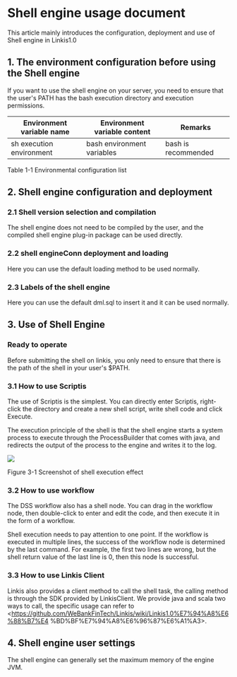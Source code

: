 # Shell engine usage document

This article mainly introduces the configuration, deployment and use of Shell engine in Linkis1.0
## 1. The environment configuration before using the Shell engine

If you want to use the shell engine on your server, you need to ensure that the user's PATH has the bash execution directory and execution permissions.

| Environment variable name | Environment variable content | Remarks             |
|---------------------------|------------------------------|---------------------|
| sh execution environment  | bash environment variables    | bash is recommended |

Table 1-1 Environmental configuration list

## 2. Shell engine configuration and deployment

### 2.1 Shell version selection and compilation

The shell engine does not need to be compiled by the user, and the compiled shell engine plug-in package can be used directly.
### 2.2 shell engineConn deployment and loading

Here you can use the default loading method to be used normally.

### 2.3 Labels of the shell engine

Here you can use the default dml.sql to insert it and it can be used normally.

## 3. Use of Shell Engine

### Ready to operate

Before submitting the shell on linkis, you only need to ensure that there is the path of the shell in your user's $PATH.

### 3.1 How to use Scriptis

The use of Scriptis is the simplest. You can directly enter Scriptis, right-click the directory and create a new shell script, write shell code and click Execute.

The execution principle of the shell is that the shell engine starts a system process to execute through the ProcessBuilder that comes with java, and redirects the output of the process to the engine and writes it to the log.

![](/Images/EngineUsage/shell-run.png)

Figure 3-1 Screenshot of shell execution effect

### 3.2 How to use workflow

The DSS workflow also has a shell node. You can drag in the workflow node, then double-click to enter and edit the code, and then execute it in the form of a workflow.

Shell execution needs to pay attention to one point. If the workflow is executed in multiple lines, the success of the workflow node is determined by the last command. For example, the first two lines are wrong, but the shell return value of the last line is 0, then this node Is successful.

### 3.3 How to use Linkis Client

Linkis also provides a client method to call the shell task, the calling method is through the SDK provided by LinkisClient. We provide java and scala two ways to call, the specific usage can refer to <https://github.com/WeBankFinTech/Linkis/wiki/Linkis1.0%E7%94%A8%E6%88%B7%E4 %BD%BF%E7%94%A8%E6%96%87%E6%A1%A3>.

## 4. Shell engine user settings

The shell engine can generally set the maximum memory of the engine JVM.
